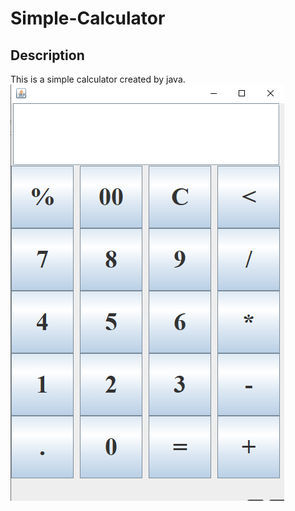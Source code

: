 ﻿# Simple-Calculator

## Description

This is a simple calculator created by java.
![alt text](/Screenshots/1.png)
